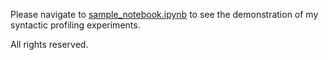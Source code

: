 Please navigate to [sample_notebook.ipynb](sample_notebook.ipynb) to see the demonstration of my syntactic profiling experiments.

All rights reserved.
